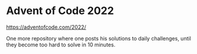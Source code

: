 # Advent of Code 2022
https://adventofcode.com/2022/

One more repository where one posts his solutions to daily challenges, until they become too hard to solve in 10 minutes.

